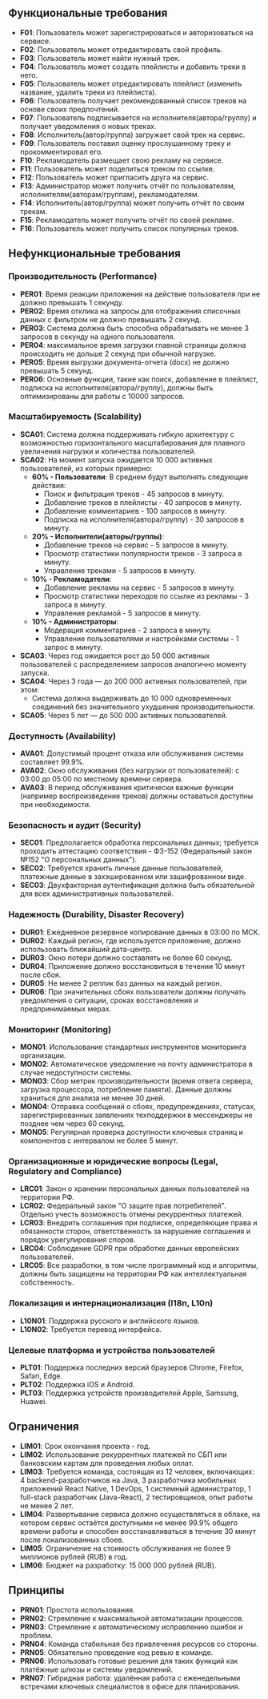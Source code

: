 ## Функциональные требования

- **F01**: Пользователь может зарегистрироваться и авторизоваться на сервисе.
- **F02**: Пользователь может отредактировать свой профиль.
- **F03**: Пользователь может найти нужный трек.
- **F04**: Пользователь может создать плейлисты и добавить треки в него.
- **F05**: Пользователь может отредактировать плейлист (изменить название, удалить треки из плейлиста).
- **F06**: Пользователь получает рекомендованный список треков на основе своих предпочтений.
- **F07**: Пользователь подписывается на исполнителя(автора/группу) и получает уведомления о новых треках.
- **F08**: Исполнитель(автор/группа) загружает свой трек на сервис.
- **F09**: Пользователь поставил оценку прослушанному треку и прокомментировал его.
- **F10**: Рекламодатель размещает свою рекламу на сервисе.
- **F11**: Пользователь может поделиться треком по ссылке.
- **F12**: Пользователь может пригласить друга на сервис.
- **F13**: Администратор может получить отчёт по пользователям, исполнителям(авторам/группам), рекламодателям.
- **F14**: Исполнитель(автор/группа) может получить отчёт по своим трекам.
- **F15**: Рекламодатель может получить отчёт по своей рекламе.
- **F16**: Пользователь может получить список популярных треков.

## Нефункциональные требования

### Производительность (Performance)

- **PER01**: Время реакции приложения на действие пользователя при не должно превышать 1 секунду.
- **PER02**: Время отклика на запросы для отображения списочных данных с фильтром не должно превышать 2 секунд.
- **PER03**: Система должна быть способна обрабатывать не менее 3 запросов в секунду на одного пользователя.
- **PER04**: максимальное время загрузки главной страницы должна происходить не дольше 2 секунд при обычной нагрузке.
- **PER05**: Время выгрузки документа-отчета (docx) не должно превышать 5 секунд.
- **PER06**: Основные функции, такие как поиск, добавление в плейлист, подписка на исполнителя(автора/группу), должны быть оптимизированы для работы с 10000 запросов.

### Масштабируемость (Scalability)

- **SCA01**: Система должна поддерживать гибкую архитектуру с возможностью горизонтального масштабирования для плавного увеличения нагрузки и количества пользователей.
- **SCA02**: На момент запуска ожидается 10 000 активных пользователей, из которых примерно:
  - **60% - Пользователи**: В среднем будут выполнять следующие действия:
    - Поиск и фильтрация треков - 45 запросов в минуту.
    - Добавление треков в плейлисты - 40 запросов в минуту.
    - Добавление комментариев - 100 запросов в минуту.
    - Подписка на исполнителя(автора/группу) - 30 запросов в минуту.
  - **20% - Исполнители(авторы/группы)**:
    - Добавление треков на сервис - 5 запросов в минуту.
    - Просмотр статистики популярности треков - 3 запроса в минуту.
    - Управление треками - 5 запросов в минуту.
  - **10% - Рекламодатели**:
    - Добавление рекламы на сервис - 5 запросов в минуту.
    - Просмотр статистики переходов по ссылке из рекламы - 3 запроса в минуту.
    - Управление рекламой - 5 запросов в минуту.
  - **10% - Администраторы**:
    - Модерация комментариев - 2 запроса в минуту.
    - Управление пользователями и настройками системы - 1 запрос в минуту.
- **SCA03**: Через год ожидается рост до 50 000 активных пользователей с распределением запросов аналогично моменту запуска.
- **SCA04**: Через 3 года — до 200 000 активных пользователей, при этом:
  - Система должна выдерживать до 10 000 одновременных соединений без значительного ухудшения производительности.
- **SCA05**: Через 5 лет — до 500 000 активных пользователей.

### Доступность (Availability)

- **AVA01**: Допустимый процент отказа или обслуживания системы составляет 99.9%.
- **AVA02**: Окно обслуживания (без нагрузки от пользователей): с 03:00 до 05:00 по местному времени сервера.
- **AVA03**: В период обслуживания критически важные функции (например воспроизведение треков) должны оставаться доступны при необходимости.

### Безопасность и аудит (Security)

- **SEC01**: Предполагается обработка персональных данных; требуется проходить аттестацию соответствия - ФЗ-152 (Федеральный закон №152 "О персональных данных").
- **SEC02**: Требуется хранить личные данные пользователей, платежные данные в захэшированном или зашифрованном виде.
- **SEC03**: Двухфакторная аутентификация должна быть обязательной для всех административных пользователей.

### Надежность (Durability, Disaster Recovery)

- **DUR01**: Ежедневное резервное копирование данных в 03:00 по МСК.
- **DUR02**: Каждый регион, где используется приложение, должно использовать ближайший дата-центр.
- **DUR03**: Окно потери должно составлять не более 60 секунд.
- **DUR04**: Приложение должно восстановиться в течении 10 минут после сбоя.
- **DUR05**: Не менее 2 реплик баз данных на каждый регион.
- **DUR06**: При значительных сбоях пользователи должны получать уведомления о ситуации, сроках восстановления и предпринимаемых мерах.

### Мониторинг (Monitoring)

- **MON01**: Использование стандартных инструментов мониторинга организации.
- **MON02**: Автоматическое уведомление на почту администратора в случае недоступности системы.
- **MON03**: Сбор метрик производительности (время ответа сервера, загрузка процессора, потребление памяти). Данные должны храниться для анализа не менее 30 дней.
- **MON04**: Отправка сообщений о сбоях, предупреждениях, статусах, зарегистрированных заявлениях техподдержки в мессенджеры не позднее чем через 60 секунд.
- **MON05**: Регулярная проверка доступности ключевых страниц и компонентов с интервалом не более 5 минут.

### Организационные и юридические вопросы (Legal, Regulatory and Compliance)

- **LRC01**: Закон о хранении персональных данных пользователей на территории РФ.
- **LCR02**: Федеральный закон "О защите прав потребителей". Отдельно учесть возможность отмены рекуррентных платежей.
- **LCR03**: Внедрить соглашения при подписке, определяющие права и обязанности сторон, ответственность за нарушение соглашения и порядок урегулирования споров.
- **LRC04**: Соблюдение GDPR при обработке данных европейских пользователей.
- **LRC05**: Все разработки, в том числе программный код и алгоритмы, должны быть защищены на территории РФ как интеллектуальная собственность.

### Локализация и интернационализация (I18n, L10n)

- **L10N01**: Поддержка русского и английского языков.
- **L10N02**: Требуется перевод интерфейса.

### Целевые платформа и устройства пользователей

- **PLT01**: Поддержка последних версий браузеров Chrome, Firefox, Safari, Edge.
- **PLT02**: Поддержка iOS и Android.
- **PLT03**: Поддержка устройств производителей Apple, Samsung, Huawei.

## Ограничения

- **LIM01**: Срок окончания проекта - год.
- **LIM02**: Использование рекуррентных платежей по СБП или банковским картам для проведения любых оплат.
- **LIM03**: Требуется команда, состоящая из 12 человек, включающих: 4 backend-разработчиков на Java, 3 разработчика мобильных приложений React Native, 1 DevOps, 1 системный администратор, 1 full-stack разработчик (Java-React), 2 тестировщиков, опыт работы не менее 2 лет.
- **LIM04**: Развертывание сервиса должно осуществляться в облаке, на котором сервис остаётся доступными не менее 99.9% общего времени работы и способен восстанавливаться в течение 30 минут после локализованных сбоев.
- **LIM05**: Ограничение на стоимость обслуживания не более 9 миллионов рублей (RUB) в год.
- **LIM06**: Бюджет на разработку: 15 000 000 рублей (RUB).

## Принципы

- **PRN01**: Простота использования.
- **PRN02**: Стремление к максимальной автоматизации процессов.
- **PRN03**: Стремление к автоматическому исправлению ошибок и проблем.
- **PRN04**: Команда стабильная без привлечения ресурсов со стороны.
- **PRN05**: Обязательно проведение код ревью в команде.
- **PRN06**: Использовать готовые решения для таких функций как платёжные шлюзы и системы уведомлений.
- **PRN07**: Гибридная работа: удалённая работа с еженедельными встречами ключевых специалистов в офисе для планирования.
